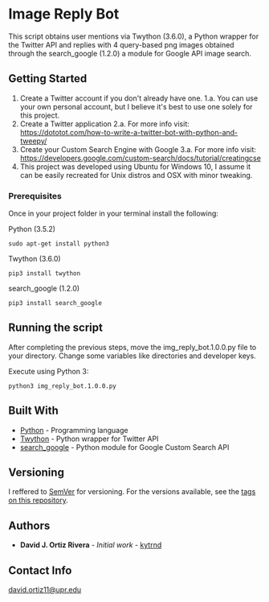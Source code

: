# Image Reply Bot

This script obtains user mentions via Twython (3.6.0), a Python wrapper for the Twitter API and replies with 4 query-based png images obtained through the search_google (1.2.0) a module for Google API image search.

## Getting Started

1. Create a Twitter account if you don't already have one.
  1.a. You can use your own personal account, but I believe it's best to use one solely for this project.
2. Create a Twitter application
  2.a. For more info visit: https://dototot.com/how-to-write-a-twitter-bot-with-python-and-tweepy/
3. Create your Custom Search Engine with Google
  3.a. For more info visit: https://developers.google.com/custom-search/docs/tutorial/creatingcse
4. This project was developed using Ubuntu for Windows 10, I assume it can be easily recreated for Unix distros and OSX with minor tweaking.

### Prerequisites

Once in your project folder in your terminal install the following:

Python (3.5.2)

```
sudo apt-get install python3
```

Twython (3.6.0)

```
pip3 install twython
```

search_google (1.2.0)

```
pip3 install search_google
```

## Running the script

After completing the previous steps, move the img_reply_bot.1.0.0.py file to your directory.
Change some variables like directories and developer keys.

Execute using Python 3:

```
python3 img_reply_bot.1.0.0.py
```

## Built With

* [Python](https://docs.python.org/3/) - Programming language
* [Twython](https://twython.readthedocs.io/en/latest/index.html) - Python wrapper for Twitter API
* [search_google](https://rrwen.github.io/search_google/) - Python module for Google Custom Search API

## Versioning

I reffered to [SemVer](http://semver.org/) for versioning. For the versions available, see the [tags on this repository](https://github.com/your/project/tags).

## Authors
* **David J. Ortiz Rivera** - *Initial work* - [kytrnd](https://github.com/kytrnd)
## Contact Info
david.ortiz11@upr.edu
